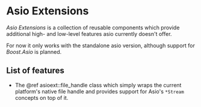 # Asio Extensions

_Asio Extensions_ is a collection of reusable components which provide additional
high- and low-level features asio currently doesn't offer.

For now it only works with the standalone asio version, although support for
_Boost.Asio_ is planned.

## List of features

* The @ref asioext::file_handle class which simply wraps the current platform's native file handle
   and provides support for Asio's `*Stream` concepts on top of it.
